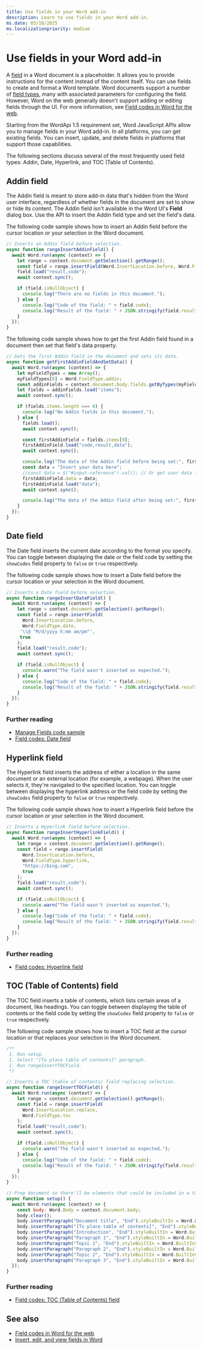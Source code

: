```yaml
---
title: Use fields in your Word add-in
description: Learn to use fields in your Word add-in.
ms.date: 03/18/2025
ms.localizationpriority: medium
---
```


# Use fields in your Word add-in

A [field](https://support.microsoft.com/office/c429bbb0-8669-48a7-bd24-bab6ba6b06bb) in a Word document is a placeholder. It allows you to provide instructions for the content instead of the content itself. You can use fields to create and format a Word template. Word documents support a number of [field types](https://support.microsoft.com/office/1ad6d91a-55a7-4a8d-b535-cf7888659a51), many with associated parameters for configuring the field. However, Word on the web generally doesn't support adding or editing fields through the UI. For more information, see [Field codes in Word for the web](https://support.microsoft.com/office/d8f46094-13c3-4966-98c3-259748f3caf1).

Starting from the WordApi 1.5 requirement set, Word JavaScript APIs allow you to manage fields in your Word add-in. In all platforms, you can get existing fields. You can insert, update, and delete fields in platforms that support those capabilities.

The following sections discuss several of the most frequently used field types: Addin, Date, Hyperlink, and TOC (Table of Contents).

## Addin field

The Addin field is meant to store add-in data that's hidden from the Word user interface, regardless of whether fields in the document are set to show or hide its content. The Addin field isn't available in the Word UI's **Field** dialog box. Use the API to insert the Addin field type and set the field's data.

The following code sample shows how to insert an Addin field before the cursor location or your selection in the Word document.

```javascript
// Inserts an Addin field before selection.
async function rangeInsertAddinField() {
  await Word.run(async (context) => {
    let range = context.document.getSelection().getRange();
    const field = range.insertField(Word.InsertLocation.before, Word.FieldType.addin);
    field.load("result,code");
    await context.sync();

    if (field.isNullObject) {
      console.log("There are no fields in this document.");
    } else {
      console.log("Code of the field: " + field.code);
      console.log("Result of the field: " + JSON.stringify(field.result));
    }
  });
}
```

The following code sample shows how to get the first Addin field found in a document then set that field's data property.

```javascript
// Gets the first Addin field in the document and sets its data.
async function getFirstAddinFieldAndSetData() {
  await Word.run(async (context) => {
    let myFieldTypes = new Array();
    myFieldTypes[0] = Word.FieldType.addin;
    const addinFields = context.document.body.fields.getByTypes(myFieldTypes);
    let fields = addinFields.load("items");
    await context.sync();

    if (fields.items.length === 0) {
      console.log("No Addin fields in this document.");
    } else {
      fields.load();
      await context.sync();

      const firstAddinField = fields.items[0];
      firstAddinField.load("code,result,data");
      await context.sync();

      console.log("The data of the Addin field before being set:", firstAddinField.data);
      const data = "Insert your data here";
      //const data = $("#input-reference").val(); // Or get user data from your add-in's UI.
      firstAddinField.data = data;
      firstAddinField.load("data");
      await context.sync();

      console.log("The data of the Addin field after being set:", firstAddinField.data);
    }
  });
}
```

## Date field

The Date field inserts the current date according to the format you specify. You can toggle between displaying the date or the field code by setting the `showCodes` field property to `false` or `true` respectively.

The following code sample shows how to insert a Date field before the cursor location or your selection in the Word document.

```javascript
// Inserts a Date field before selection.
async function rangeInsertDateField() {
  await Word.run(async (context) => {
    let range = context.document.getSelection().getRange();
    const field = range.insertField(
      Word.InsertLocation.before,
      Word.FieldType.date,
     '\\@ "M/d/yyyy h:mm am/pm"',
     true
    );
    field.load("result,code");
    await context.sync();

    if (field.isNullObject) {
      console.warn("The field wasn't inserted as expected.");
    } else {
      console.log("Code of the field: " + field.code);
      console.log("Result of the field: " + JSON.stringify(field.result));
    }
  });
}
```

### Further reading

- [Manage Fields code sample](https://github.com/OfficeDev/office-js-snippets/blob/prod/samples/word/50-document/manage-fields.yaml)
- [Field codes: Date field](https://support.microsoft.com/office/d0c7e1f1-a66a-4b02-a3f4-1a1c56891306)

## Hyperlink field

The Hyperlink field inserts the address of either a location in the same document or an external location (for example, a webpage). When the user selects it, they're navigated to the specified location. You can toggle between displaying the hyperlink address or the field code by setting the `showCodes` field property to `false` or `true` respectively.

The following code sample shows how to insert a Hyperlink field before the cursor location or your selection in the Word document.

```javascript
// Inserts a Hyperlink field before selection.
async function rangeInsertHyperlinkField() {
  await Word.run(async (context) => {
    let range = context.document.getSelection().getRange();
    const field = range.insertField(
      Word.InsertLocation.before,
      Word.FieldType.hyperlink,
      "https://bing.com",
      true
    );
    field.load("result,code");
    await context.sync();

    if (field.isNullObject) {
      console.warn("The field wasn't inserted as expected.");
    } else {
      console.log("Code of the field: " + field.code);
      console.log("Result of the field: " + JSON.stringify(field.result));
    }
  });
}
```

### Further reading

- [Field codes: Hyperlink field](https://support.microsoft.com/office/864f8577-eb2a-4e55-8c90-40631748ef53)

## TOC (Table of Contents) field

The TOC field inserts a table of contents, which lists certain areas of a document, like headings. You can toggle between displaying the table of contents or the field code by setting the `showCodes` field property to `false` or `true` respectively.

The following code sample shows how to insert a TOC field at the cursor location or that replaces your selection in the Word document.

```javascript
/**
 1. Run setup.
 1. Select "[To place table of contents]" paragraph.
 1. Run rangeInsertTOCField.
 */

// Inserts a TOC (table of contents) field replacing selection.
async function rangeInsertTOCField() {
  await Word.run(async (context) => {
    let range = context.document.getSelection().getRange();
    const field = range.insertField(
      Word.InsertLocation.replace,
      Word.FieldType.toc
    );
    field.load("result,code");
    await context.sync();

    if (field.isNullObject) {
      console.warn("The field wasn't inserted as expected.");
    } else {
      console.log("Code of the field: " + field.code);
      console.log("Result of the field: " + JSON.stringify(field.result));
    }
  });
}

// Prep document so there'll be elements that could be included in a table of contents.
async function setup() {
  await Word.run(async (context) => {
    const body: Word.Body = context.document.body;
    body.clear();
    body.insertParagraph("Document title", "End").styleBuiltIn = Word.BuiltInStyleName.title;
    body.insertParagraph("[To place table of contents]", "End").styleBuiltIn = Word.BuiltInStyleName.normal;
    body.insertParagraph("Introduction", "End").styleBuiltIn = Word.BuiltInStyleName.heading1;
    body.insertParagraph("Paragraph 1", "End").styleBuiltIn = Word.BuiltInStyleName.normal;
    body.insertParagraph("Topic 1", "End").styleBuiltIn = Word.BuiltInStyleName.heading1;
    body.insertParagraph("Paragraph 2", "End").styleBuiltIn = Word.BuiltInStyleName.normal;
    body.insertParagraph("Topic 2", "End").styleBuiltIn = Word.BuiltInStyleName.heading1;
    body.insertParagraph("Paragraph 3", "End").styleBuiltIn = Word.BuiltInStyleName.normal;
  });
}
```

### Further reading

- [Field codes: TOC (Table of Contents) field](https://support.microsoft.com/office/1f538bc4-60e6-4854-9f64-67754d78d05c)

## See also

- [Field codes in Word for the web](https://support.microsoft.com/office/d8f46094-13c3-4966-98c3-259748f3caf1)
- [Insert, edit, and view fields in Word](https://support.microsoft.com/office/c429bbb0-8669-48a7-bd24-bab6ba6b06bb)
